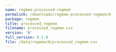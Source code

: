 ```yaml
---
name: regmem-processed-regmem
permalink: /downloads/regmem-processed-regmem/0
package: regmem
title: processed_regmem
filename: processed_regmem.csv
version: '0'
full_version: 0.1.0
file: /data/regmem/0/processed_regmem.csv
---
```

